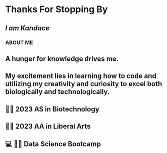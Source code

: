 # **Thanks For Stopping By**
## *I am Kandace*

### **ABOUT ME** 
## A hunger for knowledge drives me. 
## My excitement lies in learning how to code and utilizing my creativity and curiosity to excel both biologically and technologically.
## :woman_student: 2023 AS in Biotechnology
## :woman_student: 2023 AA in Liberal Arts
## :computer: :woman_student:  Data Science Bootcamp
<!--
**Kandacekay/Kandacekay** is a ✨ _special_ ✨ repository because its `README.md` (this file) appears on your GitHub profile.

## ABOUT ME

- 
- 🌱 I’m currently learning ...
- 👯 I’m looking to collaborate on ...
- 🤔 I’m looking for help with ...
- 💬 Ask me about ...
- 📫 How to reach me: ...
- 😄 Pronouns: ...
- ⚡ Fun fact: ...
-->
